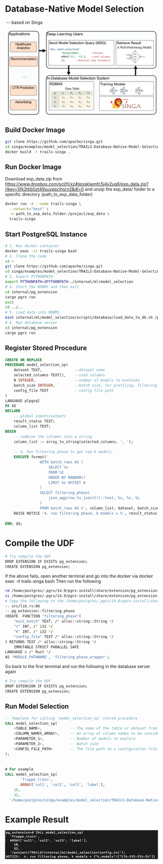# Database-Native Model Selection 

​																																																		-- based on Singa



![image-20231020174425377](documents/image-20231020174425377.png)

## Build Docker Image

```bash
git clone https://github.com/apache/singa.git
cd singa/examples/model_selection/TRAILS-Database-Native-Model-Selection/
docker build -t trails-singa .
```

## Run Docker Image
Download exp_data.zip from https://www.dropbox.com/scl/fi/xz4teosklwmfc5j4x2ug6/exp_data.zip?rlkey=5fk2ttib0zt49suyppcjhsrn2&dl=0
and unzip the exp_data/ folder to a specific directory (path_to_exp_data_folder)
```bash
docker run -d --name trails-singa \
  --network="host" \
  -v path_to_exp_data_folder:/project/exp_data \
  trails-singa
```

## Start PostgreSQL Instance

```bash
# 1. Run docker container
docker exec -it trails-singa bash 
# 2. Clone the code
cd ~
git clone https://github.com/apache/singa.git
cd singa/examples/model_selection/TRAILS-Database-Native-Model-Selection/
# 3. Export PYTHONPATH
export PYTHONPATH=$PYTHONPATH:./internal/ml/model_selection
# 4. Start the RDBMS and then exit
cd internal/pg_extension
cargo pgrx run
exit
cd ../..
# 5. Load data into RDBMS
bash internal/ml/model_selection/scripts/database/load_data_to_db.sh /project/exp_data/data/structure_data/frappe frappe
# 6. Run database server
cd internal/pg_extension
cargo pgrx run

```


## Register Stored Procedure

```sql
CREATE OR REPLACE
PROCEDURE model_selection_sp(
    dataset TEXT,               --dataset name
    selected_columns TEXT[],    --used columns
    N INTEGER,                  --number of models to evaluate
    batch_size INTEGER,         --batch size, for profiling, filtering
    config_file TEXT            --config file path
)
LANGUAGE plpgsql
AS $$
DECLARE
    -- global inputs/outputs
    result_status TEXT;
    column_list TEXT;
BEGIN
    -- combine the columns into a string
    column_list := array_to_string(selected_columns, ', ');

    -- 4. Run filtering phase to get top K models.
    EXECUTE format('
                WITH batch_rows AS (
                    SELECT %s
                    FROM %I
                    ORDER BY RANDOM()
                    LIMIT %s OFFSET 0
                )
                SELECT filtering_phase(
                    json_agg(row_to_json(t))::text, %s, %s, %L
                )
                FROM batch_rows AS t', column_list, dataset, batch_size, N, 1, config_file) INTO result_status;
    RAISE NOTICE '4. run filtering phase, k models = %', result_status;

END; $$;
```

# Compile the UDF

```bash
# Try compile the UDF
DROP EXTENSION IF EXISTS pg_extension;
CREATE EXTENSION pg_extension;
```

If the above fails, open another terminal and go into the docker via docker exec -it trails-singa bash
Then run the following 
```bash
rm /home/postgres/.pgrx/14.9/pgrx-install/share/extension/pg_extension--0.1.0.sql
vi /home/postgres/.pgrx/14.9/pgrx-install/share/extension/pg_extension--0.1.0.sql
# Copy the following to the /home/postgres/.pgrx/14.9/pgrx-install/share/extension/pg_extension--0.1.0.sql
-- src/lib.rs:66
-- pg_extension::filtering_phase
CREATE  FUNCTION "filtering_phase"(
    "mini_batch" TEXT, /* alloc::string::String */
    "n" INT, /* i32 */
    "k" INT, /* i32 */
    "config_file" TEXT /* alloc::string::String */
) RETURNS TEXT /* alloc::string::String */
    IMMUTABLE STRICT PARALLEL SAFE
LANGUAGE c /* Rust */
AS 'MODULE_PATHNAME', 'filtering_phase_wrapper';
```

Go back to the first terminal and run the following in the database server again  
```bash
# Try compile the UDF
DROP EXTENSION IF EXISTS pg_extension;
CREATE EXTENSION pg_extension;
```

## Run Model Selection 

```sql
-- Template for calling 'model_selection_sp' stored procedure
CALL model_selection_sp(
    <TABLE_NAME>,             -- The name of the table or dataset from which data should be retrieved.
    <COLUMN_NAMES_ARRAY>,     -- An array of column names to be considered in the model selection process.
    <PARAMETER_1>,            -- Number of models to explore
    <PARAMETER_2>,            -- Batch size
    <CONFIG_FILE_PATH>        -- The file path to a configuration file needed for the process.
);


# For example
CALL model_selection_sp(
       'frappe_train',
       ARRAY['col1', 'col2', 'col3', 'label'], 
    10, 
    32, 
  '/home/postgres/singa/examples/model_selection/TRAILS-Database-Native-Model-Selection/internal/ml/model_selection/config.ini');
```

# Example Result

![image-20231020174945226](documents/image-20231020174945226.png)
